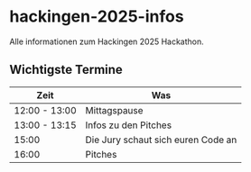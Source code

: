 # hackingen-2025-infos

Alle informationen zum Hackingen 2025 Hackathon.

## Wichtigste Termine

|Zeit|Was|
|-------------|-----------------------------------|
|12:00 - 13:00| Mittagspause                      |
|13:00 - 13:15| Infos zu den Pitches              |
|15:00        | Die Jury schaut sich euren Code an|
|16:00        |Pitches                            |
